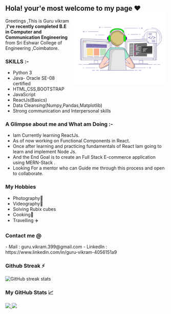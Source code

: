 ## Hola! your'e most welcome to my page ♥️ <img align="right" src=https://github.com/GuruVikram02/GuruVikram02/blob/master/Image/git%20ui.gif width="300px">

<italic>Greetings ,This is Guru vikram ,<strong>I've recently completed B.E in Computer and Communication Engineering</strong> from Sri Eshwar College of Engineering ,Coimbatore.</italic>

### SKILLS :-

- Python 3
- Java- Oracle SE-08 certified
- HTML,CSS,BOOTSTRAP
- JavaScript
- ReactJs(Basics)
- Data Cleansing(Numpy,Pandas,Matplotlib)
- Strong communication and Interpersonal skills

### A Glimpse about me and What am Doing :-

- Iam Currently learning ReactJs.
- As of now working on Functional Components in React.
- Once after learning and practicing fundamentals of React Iam going to learn and implement Node Js.
- And the End Goal is to create an Full Stack E-commerce application using MERN-Stack .
- Looking For a mentor who can Guide me through this process and open to collaborate.

<h3>My Hobbies</h3>

- Photography📸
- Videography🎥
- Solving Rubix cubes
- Cooking🥘
- Travelling ✈️

<h3> Contact me @ </h3>
-  Mail     : guru.vikram.399@gmail.com
-  LinkedIn : https://www.linkedin.com/in/guru-vikram-4056151a9

<h3>Github Streak ⚡</h3>

![GitHub streak stats](https://github-readme-streak-stats.herokuapp.com/?user=GuruVikram02&theme=tokyonight)

<h3>My GitHub Stats 📈</h3>
<a href="https://github.com/GuruVikram02">
  <img  src="https://github-readme-stats.vercel.app/api?username=GuruVikram02&theme=jolly&show_icons=true&count_private=true" />
  <img height="180em" src="https://github-readme-stats.vercel.app/api/top-langs/?username=GuruVikram02&theme=jolly&layout=compact" />

</a>
